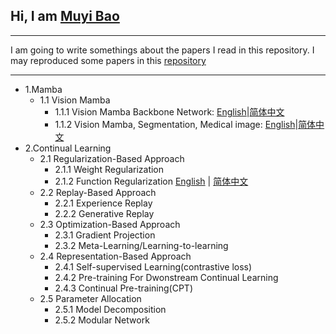 ## Hi, I am [Muyi Bao](https://github.com/BaoBao0926/BaoBao0926.github.io)

---

I am going to write somethings about the papers I read in this repository. I may reproduced some papers in this [repository](https://github.com/BaoBao0926/Overview-of-Reproduced-Project)

---

- 1.Mamba
    - 1.1 Vision Mamba
        - 1.1.1 Vision Mamba Backbone Network:  [English]()|[简体中文](https://github.com/BaoBao0926/Paper_reading/blob/main/VisionMamba_Backbone.md)
        - 1.1.2 Vision Mamba, Segmentation, Medical image:  [English]()|[简体中文](https://github.com/BaoBao0926/Paper_reading/blob/main/VisionMamba_3DSegmentation_medicalImage_Chinese.md)  
- 2.Continual Learning
    - 2.1  Regularization-Based Approach
        - 2.1.1 Weight Regularization 
        - 2.1.2 Function Regularization [English]() | [简体中文](https://github.com/BaoBao0926/Paper_reading/blob/main/CL_Function_regula_chinese.md)
    - 2.2 Replay-Based Approach
        - 2.2.1 Experience Replay
        - 2.2.2 Generative Replay
    - 2.3 Optimization-Based Approach
        - 2.3.1 Gradient Projection
        - 2.3.2 Meta-Learning/Learning-to-learning
    - 2.4 Representation-Based Approach
        - 2.4.1 Self-supervised Learning(contrastive loss)
        - 2.4.2 Pre-training For Dwonstream Continual Learning
        - 2.4.3 Continual Pre-training(CPT)
    - 2.5 Parameter Allocation
        - 2.5.1 Model Decomposition
        - 2.5.2 Modular Network
